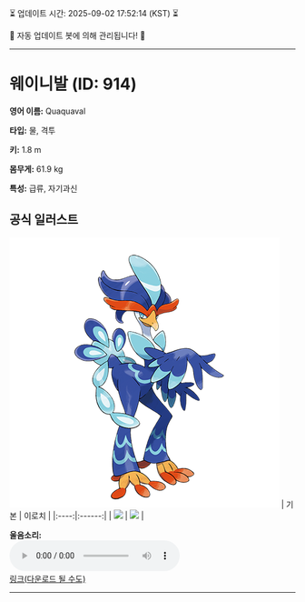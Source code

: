 
⏳ 업데이트 시간: 2025-09-02 17:52:14 (KST) ⏳

🤖 자동 업데이트 봇에 의해 관리됩니다! 🤖

---

# 웨이니발 (ID: 914)
**영어 이름:** Quaquaval

**타입:** 물, 격투

**키:** 1.8 m

**몸무게:** 61.9 kg

**특성:** 급류, 자기과신

## 공식 일러스트
![](https://raw.githubusercontent.com/PokeAPI/sprites/master/sprites/pokemon/other/official-artwork/914.png)
| 기본 | 이로치 |
|:----:|:------:|
| <img src="http://play.pokemonshowdown.com/sprites/ani/quaquaval.gif" width="200"> | <img src="http://play.pokemonshowdown.com/sprites/ani-shiny/quaquaval.gif" width="200"> |

**울음소리:**<br><audio controls src="https://raw.githubusercontent.com/PokeAPI/cries/main/cries/pokemon/latest/914.ogg"></audio><br> [링크(다운로드 될 수도)](https://raw.githubusercontent.com/PokeAPI/cries/main/cries/pokemon/latest/914.ogg)


---
